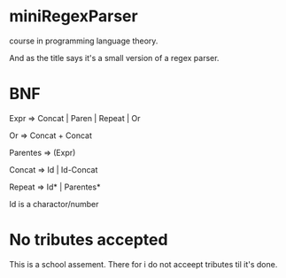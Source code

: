miniRegexParser
===============
course in programming language theory.

And as the title says it's a small version of a regex parser.

BNF
===
Expr => Concat | Paren | Repeat | Or

Or => Concat + Concat

Parentes => (Expr)

Concat => Id | Id-Concat

Repeat => Id* | Parentes*

Id is a charactor/number

No tributes accepted
====================

This is a school assement.
There for i do not acceept tributes til it's done.
